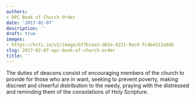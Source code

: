 ```yaml
---
authors:
- OPC Book of Church Order
date: '2017-02-07'
description: ''
draft: true
images:
- https://hcti.io/v1/image/bf7bcaa3-d62e-4231-9ac4-fc4b4512a8db
slug: 2017-02-07-opc-book-of-church-order
title: ''
---
```


The duties of deacons consist of encouraging members of the church to provide for those who are in want, seeking to prevent poverty, making discreet and cheerful distribution to the needy, praying with the distressed and reminding them of the consolations of Holy Scripture.